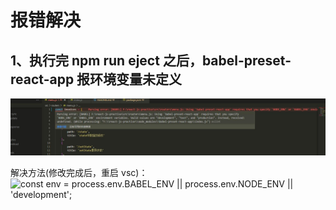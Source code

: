 # 报错解决

## 1、执行完 npm run eject 之后，babel-preset-react-app 报环境变量未定义

![](./assets/error1.jpg)

解决方法(修改完成后，重启 vsc)：
![const env = process.env.BABEL_ENV || process.env.NODE_ENV || 'development';](./src/assets/solve1.jpg)
